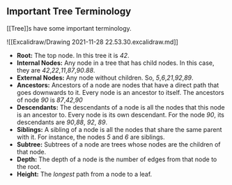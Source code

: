 ## Important Tree Terminology
[[Tree]]s have some important terminology.

![[Excalidraw/Drawing 2021-11-28 22.53.30.excalidraw.md]]
* **Root:** The top node. In this tree it is *42*.
* **Internal Nodes:** Any node in a tree that has child nodes. In this case, they are *42*,*22*,*11*,*87*,*90*.*88*.
* **External Nodes:** Any node without children. So, *5*,*6*,*21*,*92*,*89*.
* **Ancestors:** Ancestors of a node are nodes that have a direct path that goes downwards to it. Every node is an ancestor to itself. The ancestors of node *90* is *87*,*42*,*90*
* **Descendants:** The descendants of a node is all the nodes that this node is an ancestor to. Every node is its own descendant. For the node *90*, its descendants are *90*,*88*, *92*, *89*.
* **Siblings:** A sibling of a node is all the nodes that share the same parent with it. For instance, the nodes *5* and *6* are siblings.
* **Subtree:** Subtrees of a node are trees whose nodes are the children of that node.
* **Depth:** The depth of a node is the number of edges from that node to the root.
* **Height:**  The *longest* path from a node to a leaf.